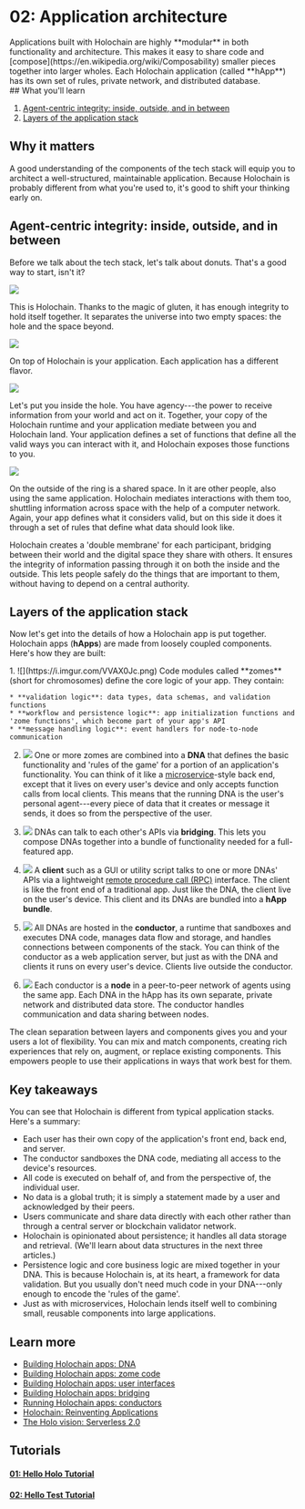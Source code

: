 # 02: Application architecture

<div class="coreconcepts-intro" markdown=1>
Applications built with Holochain are highly **modular** in both functionality and architecture. This makes it easy to share code and [compose](https://en.wikipedia.org/wiki/Composability) smaller pieces together into larger wholes. Each Holochain application (called **hApp**) has its own set of rules, private network, and distributed database.
</div>

<div class="coreconcepts-orientation" markdown=1>
## What you'll learn

1. [Agent-centric integrity: inside, outside, and in between](#agent-centric-integrity-inside-outside-and-in-between)
2. [Layers of the application stack](#layers-of-the-application-stack)

## Why it matters

A good understanding of the components of the tech stack will equip you to architect a well-structured, maintainable application. Because Holochain is probably different from what you're used to, it's good to shift your thinking early on.
</div>

## Agent-centric integrity: inside, outside, and in between

Before we talk about the tech stack, let's talk about donuts. That's a good way to start, isn't it?

![](https://i.imgur.com/7pj8fBx.png)

This is Holochain. Thanks to the magic of gluten, it has enough integrity to hold itself together. It separates the universe into two empty spaces: the hole and the space beyond.

![](https://i.imgur.com/nNuA1CZ.png)

On top of Holochain is your application. Each application has a different flavor.

![](https://i.imgur.com/ImkR73e.png)

Let's put you inside the hole. You have agency---the power to receive information from your world and act on it. Together, your copy of the Holochain runtime and your application mediate between you and Holochain land. Your application defines a set of functions that define all the valid ways you can interact with it, and Holochain exposes those functions to you.

![](https://i.imgur.com/Nvn4HIa.png)

On the outside of the ring is a shared space. In it are other people, also using the same application. Holochain mediates interactions with them too, shuttling information across space with the help of a computer network. Again, your app defines what it considers valid, but on this side it does it through a set of rules that define what data should look like.

Holochain creates a 'double membrane' for each participant, bridging between their world and the digital space they share with others. It ensures the integrity of information passing through it on both the inside and the outside. This lets people safely do the things that are important to them, without having to depend on a central authority.

## Layers of the application stack

Now let's get into the details of how a Holochain app is put together. Holochain apps (**hApps**) are made from loosely coupled components. Here's how they are built:

<div class="coreconcepts-storysequence" markdown=1>
1. ![](https://i.imgur.com/VVAX0Jc.png)
Code modules called **zomes** (short for chromosomes) define the core logic of your app. They contain:

    * **validation logic**: data types, data schemas, and validation functions
    * **workflow and persistence logic**: app initialization functions and 'zome functions', which become part of your app's API
    * **message handling logic**: event handlers for node-to-node communication

2. ![](https://i.imgur.com/RMnObHc.png)
One or more zomes are combined into a **DNA** that defines the basic functionality and 'rules of the game' for a portion of an application's functionality. You can think of it like a [microservice](https://en.wikipedia.org/wiki/Microservices)-style back end, except that it lives on every user's device and only accepts function calls from local clients. This means that the running DNA is the user's personal agent---every piece of data that it creates or message it sends, it does so from the perspective of the user.

3. ![](https://i.imgur.com/ogtDACY.png)
DNAs can talk to each other's APIs via **bridging**. This lets you compose DNAs together into a bundle of functionality needed for a full-featured app.

4. ![](https://i.imgur.com/d2aADQt.png)
A **client** such as a GUI or utility script talks to one or more DNAs' APIs via a lightweight [remote procedure call (RPC)](https://en.wikipedia.org/wiki/Remote_procedure_call) interface. The client is like the front end of a traditional app. Just like the DNA, the client live on the user's device. This client and its DNAs are bundled into a **hApp bundle**.

5. ![](https://i.imgur.com/2TEFXbQ.png)
All DNAs are hosted in the **conductor**, a runtime that sandboxes and executes DNA code, manages data flow and storage, and handles connections between components of the stack. You can think of the conductor as a web application server, but just as with the DNA and clients it runs on every user's device. Clients live outside the conductor.

6. ![](https://i.imgur.com/FSKeHnJ.png)
Each conductor is a **node** in a peer-to-peer network of agents using the same app. Each DNA in the hApp has its own separate, private network and distributed data store. The conductor handles communication and data sharing between nodes.
</div>

The clean separation between layers and components gives you and your users a lot of flexibility. You can mix and match components, creating rich experiences that rely on, augment, or replace existing components. This empowers people to use their applications in ways that work best for them.

## Key takeaways

You can see that Holochain is different from typical application stacks. Here's a summary:

* Each user has their own copy of the application's front end, back end, and server.
* The conductor sandboxes the DNA code, mediating all access to the device's resources.
* All code is executed on behalf of, and from the perspective of, the individual user.
* No data is a global truth; it is simply a statement made by a user and acknowledged by their peers.
* Users communicate and share data directly with each other rather than through a central server or blockchain validator network.
* Holochain is opinionated about persistence; it handles all data storage and retrieval. (We'll learn about data structures in the next three articles.)
* Persistence logic and core business logic are mixed together in your DNA. This is because Holochain is, at its heart, a framework for data validation. But you usually don't need much code in your DNA---only enough to encode the 'rules of the game'.
* Just as with microservices, Holochain lends itself well to combining small, reusable components into large applications.

## Learn more

* [Building Holochain apps: DNA](../../guide/building_apps)
* [Building Holochain apps: zome code](../../guide/zome/welcome)
* [Building Holochain apps: user interfaces](../../guide/apps_user_interfaces)
* [Building Holochain apps: bridging](../../guide/bridging)
* [Running Holochain apps: conductors](../../guide/conductors)
* [Holochain: Reinventing Applications](https://medium.com/holochain/holochain-reinventing-applications-d2ac1e4f25ef)
* [The Holo vision: Serverless 2.0](https://medium.com/holochain/the-holo-vision-serverless-2-0-c0b294e753ba)

## Tutorials

<div class="h-tile-container">
    <div class="h-tile tile-alt tile-tutorials">
        <a href="../../tutorials/coreconcepts/hello_holo">
            <h4>01: Hello Holo Tutorial</h4>
        </a>
    </div>
    <div class="h-tile tile-alt tile-tutorials">
        <a href="../../tutorials/coreconcepts/hello_test">
            <h4>02: Hello Test Tutorial</h4>
        </a>
    </div>
</div>

